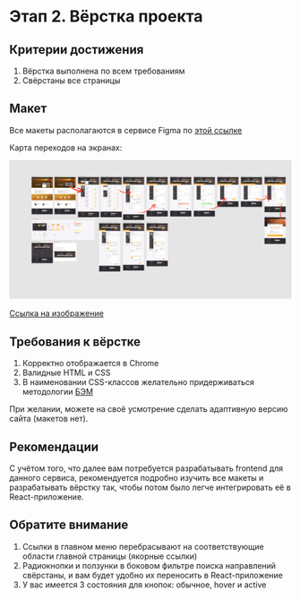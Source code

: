 # Этап 2. Вёрстка проекта

## Критерии достижения

1. Вёрстка выполнена по всем требованиям
2. Свёрстаны все страницы

## Макет

Все макеты располагаются в сервисе Figma по 
[этой ссылке](https://www.figma.com/file/7981GjEsjSpBUKolk4xFoT/Заказ-билетов?node-id=0%3A1)

Карта переходов на экранах:

![Карта переходов](./images/screens.png)

[Ссылка на изображение](./images/screens.png)

## Требования к вёрстке

1. Корректно отображается в Chrome
2. Валидные HTML и CSS
3. В наименовании CSS-классов желательно придерживаться методологии
[БЭМ](https://ru.bem.info/methodology/quick-start/)

При желании, можете на своё усмотрение сделать адаптивную версию сайта (макетов нет).

## Рекомендации

С учётом того, что далее вам потребуется разрабатывать frontend для данного
сервиса, рекомендуется подробно изучить все макеты и разрабатывать вёрстку так,
чтобы потом было легче интегрировать её в React-приложение.

## Обратите внимание

1. Ссылки в главном меню перебрасывают на соответствующие области главной страницы
(якорные ссылки)
2. Радиокнопки и ползунки в боковом фильтре поиска направлений 
свёрстаны, и вам будет удобно их переносить в React-приложение
3. У вас имеется 3 состояния для кнопок: обычное, hover и active

